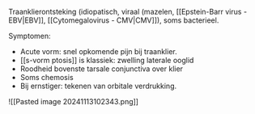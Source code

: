 Traanklierontsteking (idiopatisch, viraal (mazelen, [[Epstein-Barr virus - EBV|EBV]], [[Cytomegalovirus - CMV|CMV]]), soms bacterieel.
 
Symptomen:
- Acute vorm: snel opkomende pijn bij traanklier.
- [[s-vorm ptosis]] is klassiek: zwelling laterale ooglid
- Roodheid bovenste tarsale conjunctiva over klier
- Soms chemosis
- Bij ernstiger: tekenen van orbitale verdrukking.

![[Pasted image 20241113102343.png]]